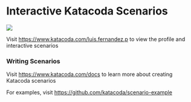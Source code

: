 # Interactive Katacoda Scenarios

[![](http://shields.katacoda.com/katacoda/luis.fernandez.p/count.svg)](https://www.katacoda.com/luis.fernandez.p "Get your profile on Katacoda.com")

Visit https://www.katacoda.com/luis.fernandez.p to view the profile and interactive scenarios

### Writing Scenarios
Visit https://www.katacoda.com/docs to learn more about creating Katacoda scenarios

For examples, visit https://github.com/katacoda/scenario-example
